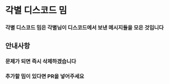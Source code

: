 # 각별 디스코드 밈
### 각별 디스코드 밈은 각별님이 디스코드에서 보낸 메시지들을 모은 것입니다

## 안내사항
### 문제가 되면 즉시 삭제하겠습니다
### 추가할 밈이 있다면 PR을 넣어주세요
